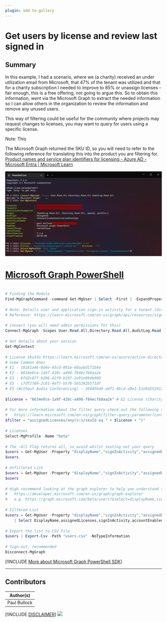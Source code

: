 ```yaml
---
plugin: add-to-gallery
---
```


# Get users by license and review last signed in

## Summary

In this example, I had a scenario, where we (a charity) received an under utilization email from Microsoft, that 47% of the tenant was utilized and that for a charity subscription I needed to improve to 85% or unassign licenses - fair enough, this is a free offering, not going to argue this. So to obtain this information, went via the Microsoft Graph to extract the needed information so I can allow others in the organization to review the information and remove any unused users.

This way of filtering could be useful for the community where projects may request changes to licenses, you may want to query for users using a specific license.

Note: This

The Microsoft Graph returned the SKU ID, so you will need to refer to the following reference for translating this into the product you are filtering for.
[Product names and service plan identifiers for licensing - Azure AD - Microsoft Entra | Microsoft Learn](https://learn.microsoft.com/en-us/azure/active-directory/enterprise-users/licensing-service-plan-reference)


![Example Screenshot](assets/example.png)


# [Microsoft Graph PowerShell](#tab/graphps)

```powershell

# Finding the Module
Find-MgGraphCommand -command Get-MgUser | Select -First 1 -ExpandProperty Permissions

# Note: Details user and application sign-in activity for a tenant (directory). You must have an Azure AD Premium P1 or P2 license to download sign-in logs using the Microsoft Graph API.
# Reference: https://learn.microsoft.com/en-us/graph/api/resources/signin?view=graph-rest-1.0

# Connect (you will need admin permissions for this)
Connect-MgGraph -Scopes User.Read.All,Directory.Read.All,AuditLog.Read.All

# Get Details about your session
Get-MgContext

# License SkuIds https://learn.microsoft.com/en-us/azure/active-directory/enterprise-users/licensing-service-plan-reference
# Some Common Ones
# E1 - 18181a46-0d4e-45cd-891e-60aabd171b4e
# E2 - 6634e0ce-1a9f-428c-a498-f84ec7b8aa2e
# E3 - 6fd2c87f-b296-42f0-b197-1e91e994b900
# E5 - c7df2760-2c81-4ef7-b578-5b5392b571df
# E5 (Without Audio Conferencing) - 26d45bd9-adf1-46cd-a9e1-51e9a5524128 

$license = "6634e0ce-1a9f-428c-a498-f84ec7b8aa2e" # E2 License (Charity)

# For more information about the filter query check out the following resource:
#   https://learn.microsoft.com/en-us/graph/filter-query-parameter?context=graph%2Fapi%2F1.0&view=graph-rest-1.0
$filter = "assignedLicenses/any(s:s/skuId eq " + $license + ")"

# Licenses
Select-MgProfile -Name "beta"

# The -All Flag returns all, so avoid whilst testing out your query
$users = Get-MgUser -Property "displayName","signInActivity","assignedLicenses","accountEnabled"
$users

# Unfiltered List
$users = Get-MgUser -Property "displayName","signInActivity","assignedLicenses","accountEnabled" | Select DisplayName,accountEnabled,signInActivity,assignedLicenses
$users

# High recommend looking at the graph explorer to help you understand the properties you can query
#   https://developer.microsoft.com/en-us/graph/graph-explorer
#   e.g. https://graph.microsoft.com/beta/users?$select=displayName,signInActivity&$filter=assignedLicenses/any(s:s/skuId eq  '6634e0ce-1a9f-428c-a498-f84ec7b8aa2e')

# Filtered List
$users = Get-MgUser -Property "displayName","signInActivity","assignedLicenses","accountEnabled" -Filter $filter -All `
    | Select DisplayName,assignedLicenses,signInActivity,accountEnabled -ExpandProperty signInActivity

# Export the list to CSV File
$users | Export-Csv -Path "users.csv" -NoTypeInformation

# Sign-out, recommended
Disconnect-MgGraph

```
[!INCLUDE [More about Microsoft Graph PowerShell SDK](../../docfx/includes/MORE-GRAPHSDK.md)]

***

## Contributors

| Author(s) |
|-----------|
| Paul Bullock |


[!INCLUDE [DISCLAIMER](../../docfx/includes/DISCLAIMER.md)]
<img src="https://pnptelemetry.azurewebsites.net/script-samples/scripts/graph-get-license-and-signins" aria-hidden="true" />